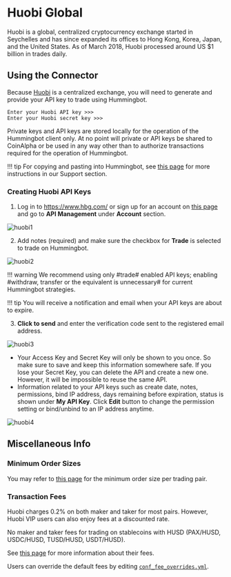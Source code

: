 # Huobi Global

Huobi is a global, centralized cryptocurrency exchange started in Seychelles and has since expanded its offices to Hong Kong, Korea, Japan, and the United States. As of March 2018, Huobi processed around US \$1 billion in trades daily.

## Using the Connector

Because [Huobi](https://www.hbg.com/) is a centralized exchange, you will need to generate and provide your API key to trade using Hummingbot.

```
Enter your Huobi API key >>>
Enter your Huobi secret key >>>
```

Private keys and API keys are stored locally for the operation of the Hummingbot client only. At no point will private or API keys be shared to CoinAlpha or be used in any way other than to authorize transactions required for the operation of Hummingbot.

!!! tip
    For copying and pasting into Hummingbot, see [this page](https://hummingbot.zendesk.com/hc/en-us/articles/900004871203-Copy-and-paste-your-API-keys) for more instructions in our Support section.

### Creating Huobi API Keys

1. Log in to https://www.hbg.com/ or sign up for an account on [this page](https://www.hbg.com/en-us/register/?backUrl=%2Fen-us%2F) and go to **API Management** under **Account** section.

![huobi1](/assets/img/huobi-account.png)

2. Add notes (required) and make sure the checkbox for **Trade** is selected to trade on Hummingbot.

![huobi2](/assets/img/huobi-create-api-key.png)

!!! warning
    We recommend using only #trade# enabled API keys; enabling #withdraw, transfer or the equivalent is unnecessary# for current Hummingbot strategies.

!!! tip
    You will receive a notification and email when your API keys are about to expire.

3. **Click to send** and enter the verification code sent to the registered email address.

![huobi3](/assets/img/huobi-verification-code.png)

- Your Access Key and Secret Key will only be shown to you once. So make sure to save and keep this information somewhere safe. If you lose your Secret Key, you can delete the API and create a new one. However, it will be impossible to reuse the same API.
- Information related to your API keys such as create date, notes, permissions, bind IP address, days remaining before expiration, status is shown under **My API Key**. Click **Edit** button to change the permission setting or bind/unbind to an IP address anytime.

![huobi4](/assets/img/huobi-my-api-key.png)

## Miscellaneous Info

### Minimum Order Sizes

You may refer to [this page](https://huobiglobal.zendesk.com/hc/en-us/articles/900000210246-Announcement-on-Adjusting-Minimum-Order-Amount-for-Some-Trading-Pairs) for the minimum order size per trading pair.

### Transaction Fees

Huobi charges 0.2% on both maker and taker for most pairs. However, Huobi VIP users can also enjoy fees at a discounted rate.

No maker and taker fees for trading on stablecoins with HUSD (PAX/HUSD, USDC/HUSD, TUSD/HUSD, USDT/HUSD).

See [this page](https://www.hbg.com/en-us/about/fee/) for more information about their fees.

Users can override the default fees by editing [`conf_fee_overrides.yml`](/operation/override-fees/).
